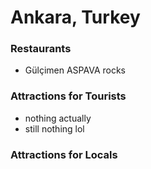 # Ankara, Turkey

### Restaurants
- Gülçimen ASPAVA rocks

### Attractions for Tourists
- nothing actually
- still nothing lol

### Attractions for Locals
